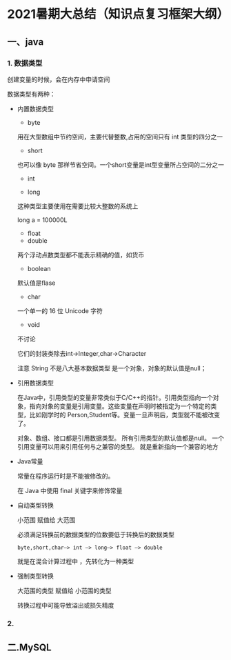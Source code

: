 # 2021暑期大总结（知识点复习框架大纲）

##  一、java

### 1. 数据类型

创建变量的时候，会在内存中申请空间

数据类型有两种：

+ 内置数据类型

  + byte

  用在大型数组中节约空间，主要代替整数,占用的空间只有 int 类型的四分之一

  + short

  也可以像 byte 那样节省空间。一个short变量是int型变量所占空间的二分之一

  + int

  

  + long

  这种类型主要使用在需要比较大整数的系统上

   long a = 100000L

  + float
  + double

  两个浮动点数类型都不能表示精确的值，如货币

  + boolean

  默认值是flase

  + char

  一个单一的 16 位 Unicode 字符

  + void

  不讨论

  它们的封装类除去int->Integer,char->Character

  注意 String 不是八大基本数据类型 是一个对象，对象的默认值是null；

+ 引用数据类型

  在Java中，引用类型的变量非常类似于C/C++的指针。引用类型指向一个对象，指向对象的变量是引用变量。这些变量在声明时被指定为一个特定的类型，比如刚学时的  Person,Student等。变量一旦声明后，类型就不能被改变了。

   	对象、数组、接口都是引用数据类型。
   	所有引用类型的默认值都是null。
   	一个引用变量可以用来引用任何与之兼容的类型。 就是重新指向一个兼容的地方

+ Java常量

  常量在程序运行时是不能被修改的。

  在 Java 中使用 final 关键字来修饰常量

+ 自动类型转换

  小范围 赋值给 大范围

  	必须满足转换前的数据类型的位数要低于转换后的数据类型

  ```
  byte,short,char—> int —> long—> float —> double 
  ```

  就是在混合计算过程中 ，先转化为一种类型

+ 强制类型转换

  大范围的类型 赋值给 小范围的类型

  转换过程中可能导致溢出或损失精度

### 2.

## 二.MySQL

